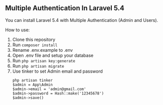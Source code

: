 ## Multiple Authentication In Laravel 5.4

You can install Laravel 5.4 with Multiple Authentication (Admin and Users).

How to use:
1. Clone this repository
2. Run `composer install`
3. Rename .env.example to .env
4. Open .env file and setup your database
5. Run `php artisan key:generate`
6. Run `php artisan migrate`
7. Use tinker to set Admin email and password
      ```
      php artisan tinker
      $admin = App\Admin
      $admin->email = 'admin@gmail.com'
      $admin->password = Hash::make('12345678')
      $admin->save()
      
      ```